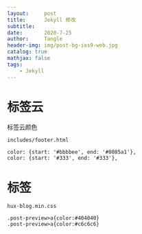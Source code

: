 ```yaml
---
layout:     post
title:      Jekyll 修改
subtitle:   
date:       2020-7-25
author:     Tangle
header-img: img/post-bg-ios9-web.jpg
catalog: true
mathjax: false
tags:
    - Jekyll
---
```


# 标签云

标签云颜色

```
includes/footer.html

color: {start: '#bbbbee', end: '#0085a1'},
color: {start: '#333', end: '#333'},
```

# 标签

```
hux-blog.min.css

.post-preview>a{color:#404040}
.post-preview>a{color:#c6c6c6}
```
